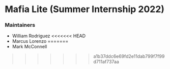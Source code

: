 # Mafia Lite (Summer Internship 2022)
### Maintainers
- William Rodriguez
<<<<<<< HEAD
- Marcus Lorenzo
=======
- Mark McConnell
>>>>>>> a1b37ddc6e69fd2e11dab799f7f99d711af737aa
